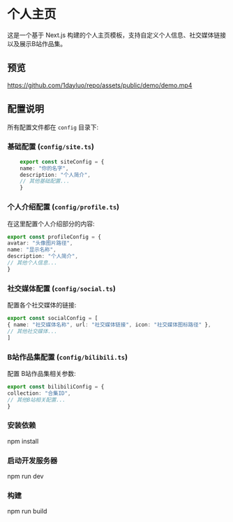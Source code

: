 # 个人主页

这是一个基于 Next.js 构建的个人主页模板，支持自定义个人信息、社交媒体链接以及展示B站作品集。

## 预览

https://github.com/1dayluo/repo/assets/public/demo/demo.mp4

## 配置说明

所有配置文件都在 `config` 目录下:

### 基础配置 (`config/site.ts`)

```typescript
    export const siteConfig = {
    name: "你的名字",
    description: "个人简介",
    // 其他基础配置...
    }
```
### 个人介绍配置 (`config/profile.ts`)

在这里配置个人介绍部分的内容:

```typescript
export const profileConfig = {
avatar: "头像图片路径",
name: "显示名称",
description: "个人简介",
// 其他个人信息...
}

```

### 社交媒体配置 (`config/social.ts`)

配置各个社交媒体的链接:

```typescript
export const socialConfig = [
{ name: "社交媒体名称", url: "社交媒体链接", icon: "社交媒体图标路径" },
// 其他社交媒体...
]
```

### B站作品集配置 (`config/bilibili.ts`)

配置 B站作品集相关参数:

```typescript
export const bilibiliConfig = {
collection: "合集ID",
// 其他B站相关配置...
}
```

### 安装依赖
npm install
### 启动开发服务器
npm run dev
### 构建
npm run build


